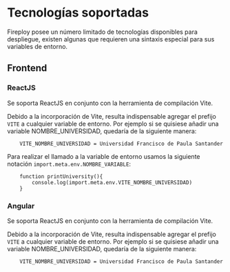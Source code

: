 # Tecnologías soportadas

Fireploy posee un número limitado de tecnologías disponibles para despliegue, existen algunas que requieren una sintaxis especial para sus variables de entorno.

## Frontend

### ReactJS

Se soporta ReactJS en conjunto con la herramienta de compilación Vite.

Debido a la incorporación de Vite, resulta indispensable agregar el prefijo `VITE` a cualquier variable de entorno. Por ejemplo si se quisiese añadir una variable NOMBRE_UNIVERSIDAD, quedaría de la siguiente manera:

```
    VITE_NOMBRE_UNIVERSIDAD = Universidad Francisco de Paula Santander
```

Para realizar el llamado a la variable de entorno usamos la siguiente notación `import.meta.env.NOMBRE_VARIABLE`:

```
    function printUniversity(){
        console.log(import.meta.env.VITE_NOMBRE_UNIVERSIDAD)
    }
```

### Angular

Se soporta ReactJS en conjunto con la herramienta de compilación Vite.

Debido a la incorporación de Vite, resulta indispensable agregar el prefijo `VITE` a cualquier variable de entorno. Por ejemplo si se quisiese añadir una variable NOMBRE_UNIVERSIDAD, quedaría de la siguiente manera:

```
    VITE_NOMBRE_UNIVERSIDAD = Universidad Francisco de Paula Santander
```